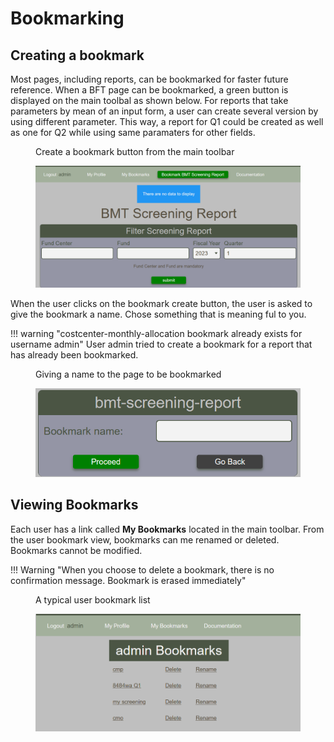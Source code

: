 # Bookmarking

## Creating a bookmark
Most pages, including reports, can be bookmarked for faster future reference. When a BFT page can be bookmarked, a green button is displayed on the main toolbal as shown below.  For reports that take parameters by mean of an input form, a user can create several version by using different parameter.  This way, a report for Q1 could be created as well as one for Q2 while using same paramaters for other fields.

<figure markdown>
<figcaption>Create a bookmark button from the main toolbar</figcaption>

![](images/bookmark-create-button.png)
</figure>

When the user clicks on the bookmark create button, the user is asked to give the bookmark a name.  Chose something that is meaning ful to you.

!!! warning "costcenter-monthly-allocation bookmark already exists for username admin"
    User admin tried to create a bookmark for a report that has already been bookmarked.

<figure markdown>
<figcaption>Giving a name to the page to be bookmarked</figcaption>

![](images//bookmark-form.png)
</figure>


## Viewing Bookmarks
Each user has a link called **My Bookmarks** located in the main toolbar.  From the user bookmark view, bookmarks can me renamed or deleted.  Bookmarks cannot be modified.

!!! Warning "When you choose to delete a bookmark, there is no confirmation message.  Bookmark is erased immediately"

<figure markdown>
<figcaption>A typical user bookmark list</figcaption>

![](images/bookmark-view.png)
</figure>
